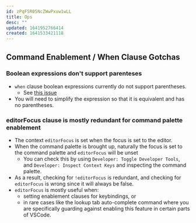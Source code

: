 ```yaml
---
id: zPqF5R05NcZWwPxuw1wLL
title: Ops
desc: ""
updated: 1641952766414
created: 1641533421118
---
```


## Command Enablement / When Clause Gotchas

### Boolean expressions don't support parenteses

- `when` clause boolean expressions currently do not support parentheses.
  - See [this issue](https://github.com/microsoft/vscode/issues/91473)
- You will need to simplify the expression so that it is equivalent and has no parentheses.

### editorFocus clause is mostly redundant for command palette enablement

- The context `editorFocus` is set when the focus is set to the editor.
- When the command palette is brought up, naturally the focus is set to the command palette and `editorFocus` will be unset
  - You can check this by using `Developer: Toggle Developer Tools`, and `Developer: Inspect Context Keys` and inspecting the command palette.
- As a result, checking for `!editorFocus` is redundant, and checking for `editorFocus` is wrong since it will always be false.
- `editorFocus` is mostly useful when:
  - setting enablement clauses for keybindings, or
  - in rare cases like the lookup tab auto-complete command where you are specifically guarding against enabling this feature in certain parts of VSCode.
